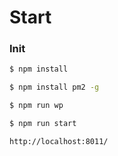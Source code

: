 <h1>Start</h1>

<h3>Init</h3>
        
```sh
$ npm install
```
```sh
$ npm install pm2 -g
```
```sh
$ npm run wp
```


    
```sh
$ npm run start
```

```sh
http://localhost:8011/
```

